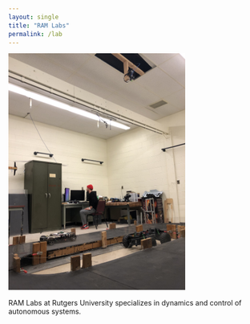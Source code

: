 ```yaml
---
layout: single
title: "RAM Labs"
permalink: /lab
---
```


<img src="assets/images/D134.jpg" alt="lab" width="70%"/>

RAM Labs at Rutgers University specializes in dynamics and control of autonomous systems.